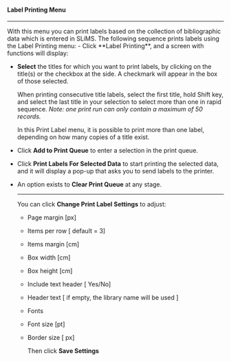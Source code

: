 #### Label Printing Menu 
<hr>
With this menu you can print labels based on the collection of bibliographic data which is entered in SLiMS. The following sequence prints labels using the Label Printing menu:
- Click **Label Printing**, and a screen with functions will display:

- **Select** the titles for which you want to print labels, by clicking on the title(s) or the checkbox at the side. A checkmark will appear in the box of those selected. 

  When printing consecutive title labels, select the first title, hold Shift key, and select the last title in your selection to select more than one in rapid sequence. *Note: one print run can only contain a maximum of 50 records.* 

  In this Print Label menu, it is possible to print more than one label, depending on how many copies of a title exist.

- Click **Add to Print Queue** to enter a selection in the print queue.

- Click **Print Labels For Selected Data** to start printing the selected data,  and it will display a pop-up that asks you to send labels to the printer.

- An option exists to **Clear Print Queue** at any stage.

  ------

  You can click **Change Print Label Settings** to adjust:

  * Page margin [px]

  * Items per row [ default = 3]

  * Items margin [cm]

  * Box width [cm]

  * Box height [cm]

  * Include text header [ Yes/No]

  * Header text [ if empty, the library name will be used ]

  * Fonts

  * Font size [pt]

  * Border size [ px]

    Then  click **Save Settings**

